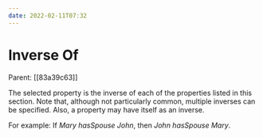 ```yaml
---
date: 2022-02-11T07:32
---
```


# Inverse Of
Parent: [[83a39c63]]

The selected property is the inverse of each of the properties listed in this section. Note that, although not particularly common, multiple inverses can be specified. Also, a property may have itself as an inverse.

For example: If *Mary hasSpouse John*, then *John hasSpouse Mary*.
